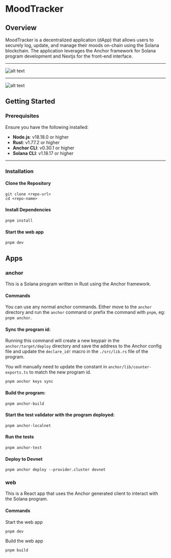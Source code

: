 # MoodTracker

## Overview

MoodTracker is a decentralized application (dApp) that allows users to securely log, update, and manage their moods on-chain using the Solana blockchain. The application leverages the Anchor framework for Solana program development and Nextjs for the front-end interface.

---

![alt text](image.png)

---

![alt text](image-1.png)

## Getting Started

### Prerequisites

Ensure you have the following installed:

- **Node.js**: v18.18.0 or higher
- **Rust**: v1.77.2 or higher
- **Anchor CLI**: v0.30.1 or higher
- **Solana CLI**: v1.18.17 or higher

---

### Installation

#### Clone the Repository

```shell
git clone <repo-url>
cd <repo-name>
```

#### Install Dependencies

```shell
pnpm install
```

#### Start the web app

```
pnpm dev
```

## Apps

### anchor

This is a Solana program written in Rust using the Anchor framework.

#### Commands

You can use any normal anchor commands. Either move to the `anchor` directory and run the `anchor` command or prefix the command with `pnpm`, eg: `pnpm anchor`.

#### Sync the program id:

Running this command will create a new keypair in the `anchor/target/deploy` directory and save the address to the Anchor config file and update the `declare_id!` macro in the `./src/lib.rs` file of the program.

You will manually need to update the constant in `anchor/lib/counter-exports.ts` to match the new program id.

```shell
pnpm anchor keys sync
```

#### Build the program:

```shell
pnpm anchor-build
```

#### Start the test validator with the program deployed:

```shell
pnpm anchor-localnet
```

#### Run the tests

```shell
pnpm anchor-test
```

#### Deploy to Devnet

```shell
pnpm anchor deploy --provider.cluster devnet
```

### web

This is a React app that uses the Anchor generated client to interact with the Solana program.

#### Commands

Start the web app

```shell
pnpm dev
```

Build the web app

```shell
pnpm build
```
